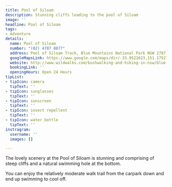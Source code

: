 ```yaml
---
title: Pool of Siloam
description: Stunning cliffs leading to the pool of Siloam
image: ''
headline: Pool of Siloam
tags:
- Adventure
details:
  name: Pool of Siloam
  number: "(02) 4787 8877"
  address: Pool of Siloam Track, Blue Mountains National Park NSW 2787
  googleMapsLink: https://www.google.com/maps/dir/-33.9521623,151.1752784/Hiking+And+Wild+Swimming+At+The+Pool+of+Siloam/@-33.8206766,150.2140818,9z/data=!3m1!4b1!4m9!4m8!1m1!4e1!1m5!1m1!1s0x6b126ee9d4749e5b:0xe7ecdf199078c0c7!2m2!1d150.3353323!2d-33.7241322
  website: http://www.wildwalks.com/bushwalking-and-hiking-in-nsw/blue-mountains-leura/lyrebird-dell-and-pool-of-siloam-circuit.html
  bookingLink: ''
  openingHours: Open 24 Hours
tipList:
- tipIcon: camera
  tipText: ''
- tipIcon: sunglasses
  tipText: ''
- tipIcon: sunscreen
  tipText: ''
- tipIcon: insect repellent
  tipText: ''
- tipIcon: water bottle
  tipText: ''
instragram:
  username: ''
  images: []

---
```

The lovely scenery at the Pool of Siloam is stunning and comprising of steep cliffs and a natural swimming hole at the bottom.

You can enjoy the relatively moderate walk trail from the carpark down and end up swimming to cool off. 
